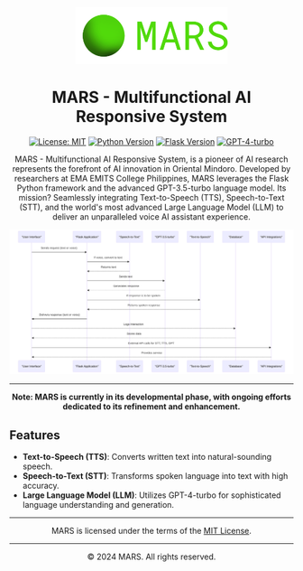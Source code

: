 <div align="center">

<img height="100" src="./static/favicon/android-chrome-512x512-label.png" alt="MARS Logo">

# MARS - Multifunctional AI Responsive System

[![License: MIT](https://img.shields.io/badge/License-MIT-yellow.svg)](./LICENSE)
[![Python Version](https://img.shields.io/badge/python-3.8%2B-blue)](https://www.python.org/)
[![Flask Version](https://img.shields.io/badge/flask-2.0.3-green)](https://flask.palletsprojects.com/)
[![GPT-4-turbo](https://img.shields.io/badge/GPT--4--turbo-advanced-blueviolet)](https://openai.com/)

MARS - Multifunctional AI Responsive System, is a pioneer of AI research represents the forefront of AI innovation in Oriental Mindoro. Developed by researchers at EMA EMITS College Philippines, MARS leverages the Flask Python framework and the advanced GPT-3.5-turbo language model. Its mission? Seamlessly integrating Text-to-Speech (TTS), Speech-to-Text (STT), and the world's most advanced Large Language Model (LLM) to deliver an unparalleled voice AI assistant experience.

<img src="image\conceptual-model.svg" alt="MARS Conceptual Model">

---

**Note: MARS is currently in its developmental phase, with ongoing efforts dedicated to its refinement and enhancement.**

</div>

## Features

- **Text-to-Speech (TTS)**: Converts written text into natural-sounding speech.
- **Speech-to-Text (STT)**: Transforms spoken language into text with high accuracy.
- **Large Language Model (LLM)**: Utilizes GPT-4-turbo for sophisticated language understanding and generation.


---

<div align="center">
MARS is licensed under the terms of the <a href="./LICENSE">MIT License</a>.
</div>

---

<div align="center">
© 2024 MARS. All rights reserved.
</div>
